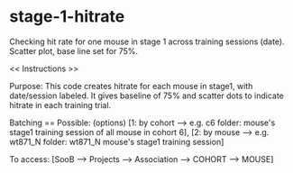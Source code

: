 # stage-1-hitrate
Checking hit rate for one mouse in stage 1 across training sessions (date). Scatter plot, base line set for 75%. 

<< Instructions >>
 
Purpose: 
This code creates hitrate for each mouse in stage1, with date/session labeled. 
It gives baseline of 75% and scatter dots to indicate hitrate in each training trial.

Batching == Possible: (options) 
[1: by cohort --> e.g. c6 folder: mouse's stage1 training session of all mouse in cohort 6],
[2: by mouse --> e.g. wt871_N folder: wt871_N mouse's stage1 training session] 

To access:
[SooB --> Projects --> Association --> COHORT --> MOUSE]
